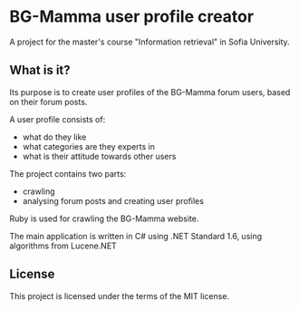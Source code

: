 # BG-Mamma user profile creator
A project for the master's course "Information retrieval" in Sofia University.

## What is it?
Its purpose is to create user profiles of the BG-Mamma forum users, based on their forum posts.

A user profile consists of:
* what do they like
* what categories are they experts in
* what is their attitude towards other users

The project contains two parts:
* crawling
* analysing forum posts and creating user profiles

Ruby is used for crawling the BG-Mamma website.

The main application is written in C# using .NET Standard 1.6, using algorithms from Lucene.NET

## License
This project is licensed under the terms of the MIT license.
